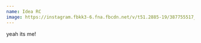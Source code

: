 ```yaml
---
name: Idea RC
image: https://instagram.fbkk3-6.fna.fbcdn.net/v/t51.2885-19/387755517_844378153991406_4950424977649718516_n.jpg?stp=dst-jpg_s320x320&_nc_ht=instagram.fbkk3-6.fna.fbcdn.net&_nc_cat=106&_nc_ohc=d-3cvLiNEfAAX-TQPiR&edm=AOQ1c0wBAAAA&ccb=7-5&oh=00_AfDUuZ_bK3JeNvxuzFUcndWibaP8_-HEXTsJGanrWqE0zg&oe=65446979&_nc_sid=8b3546
---
```

yeah its me!
